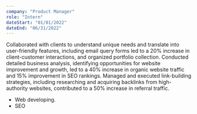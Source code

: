 ```yaml
---
company: "Product Manager"
role: "Intern"
dateStart: "01/01/2022"
dateEnd: "06/31/2022"
---
```


Collaborated with clients to understand unique needs and translate into user-friendly features, including email query forms led to a 20% increase in client-customer interactions, and organized portfolio collection. Conducted detailed business analysis, identifying opportunities for website improvement and
growth, led to a 40% increase in organic website traffic and 15% improvement in SEO rankings. Managed and executed link-building strategies, including researching and acquiring backlinks
from high-authority websites, contributed to a 50% increase in referral traffic.

- Web developing.
- SEO